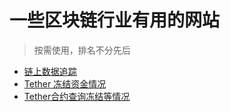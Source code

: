 # 一些区块链行业有用的网站

> 按需使用，排名不分先后

* [链上数据追踪](https://www.oklink.com)
* [Tether 冻结资金情况](https://dune.xyz/phabc/usdt---banned-addresses)
* [Tether合约查询冻结等情况](https://etherscan.io/token/0xdac17f958d2ee523a2206206994597c13d831ec7#readContract)